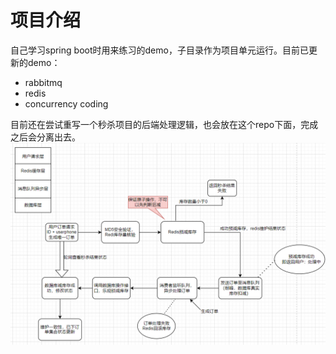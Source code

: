 # 项目介绍  

自己学习spring boot时用来练习的demo，子目录作为项目单元运行。目前已更新的demo：  
- rabbitmq
- redis
- concurrency coding
  
目前还在尝试重写一个秒杀项目的后端处理逻辑，也会放在这个repo下面，完成之后会分离出去。  
![项目架构图](./seckill-rewrite/images/image.png)

